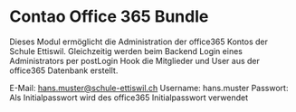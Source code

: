 # Contao Office 365 Bundle

Dieses Modul ermöglicht die Administration der office365 Kontos der Schule Ettiswil. Gleichzeitig werden beim Backend Login eines Administrators per postLogin Hook die Mitglieder und User aus der office365 Datenbank erstellt.

E-Mail: hans.muster@schule-ettiswil.ch
Username: hans.muster
Passwort: Als Initialpasswort wird des office365 Initialpasswort verwendet 


